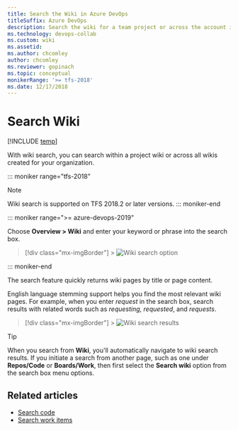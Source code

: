 ```yaml
---
title: Search the Wiki in Azure DevOps
titleSuffix: Azure DevOps 
description: Search the wiki for a team project or across the account in Azure DevOps
ms.technology: devops-collab
ms.custom: wiki
ms.assetid:  
ms.author: chcomley
author: chcomley
ms.reviewer: gopinach
ms.topic: conceptual
monikerRange: '>= tfs-2018'
ms.date: 12/17/2018
---
```


# Search Wiki

[!INCLUDE [temp](../../includes/version-vsts-tfs-2018.md)]

With wiki search, you can search within a project wiki or across all wikis created for your organization.

::: moniker range="tfs-2018"

> [!NOTE]  
> Wiki search is supported on TFS 2018.2 or later versions.
> ::: moniker-end

::: moniker range=">= azure-devops-2019"

Choose **Overview > Wiki** and enter your keyword or phrase into the search box.

> [!div class="mx-imgBorder"] > ![Wiki search option](media/search/search-wiki-vert.png)

::: moniker-end

The search feature quickly returns wiki pages by title or page content.

English language stemming support helps you find the most relevant wiki pages. For example, when you enter _request_ in the search box, search results with related words such as _requesting, requested_, and _requests_.

> [!div class="mx-imgBorder"] > ![Wiki search results](media/search/wiki-search-example-vert.png)

> [!TIP]
> When you search from **Wiki**, you'll automatically navigate to wiki search results. If you initiate a search from another page, such as one under **Repos/Code** or **Boards/Work**, then first select the **Search wiki** option from the search box menu options.

## Related articles

* [Search code](..//search/code-search.md)
* [Search work items](..//search/work-item-search.md)

